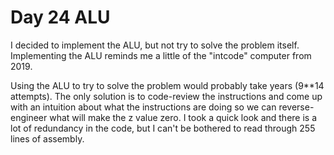 # Day 24 ALU

I decided to implement the ALU, but not try to solve the problem itself.
Implementing the ALU reminds me a little of the "intcode" computer from 2019.

Using the ALU to try to solve the problem would probably take years (9**14 attempts).
The only solution is to code-review the instructions and come up with an intuition about what the instructions are doing so we can reverse-engineer what will make the z value zero.
I took a quick look and there is a lot of redundancy in the code, but I can't be bothered to read through 255 lines of assembly.